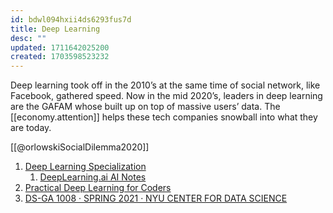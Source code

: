 ```yaml
---
id: bdwl094hxii4ds6293fus7d
title: Deep Learning
desc: ""
updated: 1711642025200
created: 1703598523232
---
```


Deep learning took off in the 2010’s at the same time of social network, like
Facebook, gathered speed. Now in the mid 2020’s, leaders in deep learning are
the GAFAM whose built up on top of massive users’ data. The [[economy.attention]]
helps these tech companies snowball into what they are today.

[[@orlowskiSocialDilemma2020]]

1. [Deep Learning Specialization](https://www.deeplearning.ai/courses/deep-learning-specialization/)
   1. [DeepLearning.ai AI Notes](https://www.deeplearning.ai/ai-notes/index.html)
2. [Practical Deep Learning for Coders](https://course.fast.ai/)
3. [DS-GA 1008 · SPRING 2021 · NYU CENTER FOR DATA SCIENCE](https://atcold.github.io/NYU-DLSP21/)
